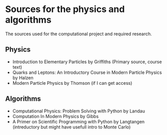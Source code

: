 # Sources for the physics and algorithms #
The sources used for the computational project and required research.

## Physics ##
- Introduction to Elementary Particles by Griffiths (Primary source, course text)
- Quarks and Leptons: An Introductory Course in Modern Particle Physics by Halzen
- Modern Particle Physics by Thomson (if I can get access)

## Algorithms ##
- Computational Physics: Problem Solving with Python by Landau
- Computation In Modern Physics by Gibbs
- A Primer on Scientific Programming with Python by Langtangen (intreductory but might have usefull intro to Monte Carlo)
